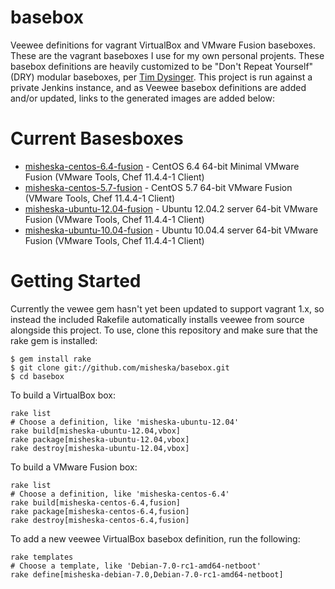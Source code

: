 basebox
=======

Veewee definitions for vagrant VirtualBox and VMware Fusion baseboxes. 
These are the vagrant baseboxes I use for my own personal projents.  These
basebox definitions are heavily customized to be "Don't Repeat Yourself" (DRY) 
modular baseboxes, per [Tim Dysinger](https://github.com/dysinger/basebox).
This project is run against a private Jenkins instance, and as Veewee basebox
definitions are added and/or updated, links to the generated images are
added below:

Current Basesboxes
==================

* [misheska-centos-6.4-fusion](https://www.dropbox.com/s/9oe0vdl9nh2fvzm/misheska-centos-6.4-fusion.box) - CentOS 6.4 64-bit Minimal VMware Fusion (VMware Tools, Chef 11.4.4-1 Client)
* [misheska-centos-5.7-fusion](https://www.dropbox.com/s/7r97w23ou6amgk5/misheska-centos-5.7-fusion.box) - CentOS 5.7 64-bit VMware Fusion (VMware Tools, Chef 11.4.4-1 Client)
* [misheska-ubuntu-12.04-fusion](https://www.dropbox.com/s/zr1hktxfuzhtl5z/misheska-ubuntu-12.04-fusion.box) - Ubuntu 12.04.2 server 64-bit VMware Fusion (VMware Tools, Chef 11.4.4-1 Client)
* [misheska-ubuntu-10.04-fusion](https://www.dropbox.com/s/pj1p7guhi3q0k73/misheska-ubuntu-10.04-fusion.box) - Ubuntu 10.04.4 server 64-bit VMware Fusion (VMware Tools, Chef 11.4.4-1 Client)

Getting Started
===============

Currently the vewee gem hasn't yet been updated to support vagrant 1.x, so
instead the included Rakefile automatically installs veewee from source
alongside this project.  To use, clone this repository and make sure that
the rake gem is installed:

    $ gem install rake
    $ git clone git://github.com/misheska/basebox.git
    $ cd basebox

To build a VirtualBox box:

    rake list
    # Choose a definition, like 'misheska-ubuntu-12.04'
    rake build[misheska-ubuntu-12.04,vbox]
    rake package[misheska-ubuntu-12.04,vbox]
    rake destroy[misheska-ubuntu-12.04,vbox] 

To build a VMware Fusion box:

    rake list
    # Choose a definition, like 'misheska-centos-6.4'
    rake build[misheska-centos-6.4,fusion]
    rake package[misheska-centos-6.4,fusion]
    rake destroy[misheska-centos-6.4,fusion]

To add a new veewee VirtualBox basebox definition, run the following:

    rake templates
    # Choose a template, like 'Debian-7.0-rc1-amd64-netboot'
    rake define[misheska-debian-7.0,Debian-7.0-rc1-amd64-netboot]
